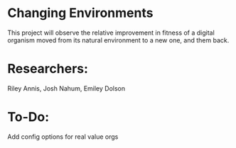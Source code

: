 Changing Environments
======================


This project will observe the relative improvement in fitness of a digital organism moved from its natural environment to a new one, and them back.

Researchers:
============
Riley Annis, Josh Nahum, Emiley Dolson

To-Do:
======
Add config options for real value orgs
